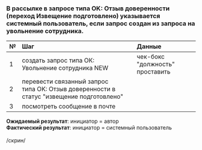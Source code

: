 ### В рассылке в запросе типа OK: Отзыв доверенности (переход Извещение подготовлено) указывается системный пользователь, если запрос создан из запроса на увольнение сотрудника.
|№|Шаг|Данные|
|:-|:-|:-|
|1|создать запрос типа ОК: Увольнение сотрудника NEW|чек-бокс "должность" проставить |
|2 |перевести связанный запрос типа OK: Отзыв доверенности в статус "извещение подготовлено"| |
|3 |посмотреть сообщение в почте| |

**Ожидаемый результат**: инициатор = автор <br>
**Фактический результат**: инициатор = системный пользователь <br>
<br> /скрин/
